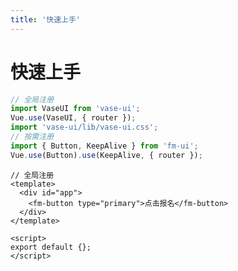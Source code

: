 ```yaml
---
title: '快速上手'
---
```


# 快速上手

```js
// 全局注册
import VaseUI from 'vase-ui';
Vue.use(VaseUI, { router });
import 'vase-ui/lib/vase-ui.css';
// 按需注册
import { Button, KeepAlive } from 'fm-ui';
Vue.use(Button).use(KeepAlive, { router });
```

```vue
// 全局注册
<template>
  <div id="app">
    <fm-button type="primary">点击报名</fm-button>
  </div>
</template>

<script>
export default {};
</script>
```

<ClientOnly>
  <!-- <sakura-img/> -->
</ClientOnly>
